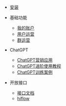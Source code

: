 - [安装](/?id=前言)

- 基础功能
   - [我的账户](/basic/account.md)
   - [用户运营](/basic/haoyou.md)
   - [群运营](/basic/qun.md)

- ChatGPT
    - [ChatGPT营销应用](/chatgpt/set.md)
    - [ChatGPT进阶使用教程](/chatgpt/edu.md)
    - [ChatGPT训练案例](/chatgpt/case.md)

- 开放接口
   - [接口文档](/api/docs.md)
   - [hiflow](/api/hiflow.md)